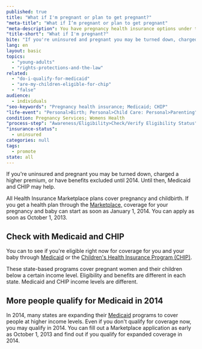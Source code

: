 ```yaml
---
published: true
title: "What if I'm pregnant or plan to get pregnant?"
"meta-title": "What if I’m pregnant or plan to get pregnant"
"meta-description": You have pregnancy health insurance options under the new Health Care Law for 2014. Visit Healthcare.gov to learn about Medicaid and the CHIP program
"title-short": "What if I'm pregnant?"
bite: "If you're uninsured and pregnant you may be turned down, charged a higher premium, or have benefits excluded until 2014. Until then, Medicaid and CHIP may help."
lang: en
layout: basic
topics: 
  - "young-adults"
  - "rights-protections-and-the-law"
related: 
  - "do-i-qualify-for-medicaid"
  - "are-my-children-eligible-for-chip"
  - "false"
audience: 
  - individuals
"seo-keywords": "Pregnancy health insurance; Medicaid; CHIP"
"life-event": "Personal>Birth; Personal>Child Care: Personal>Parenting"
condition: Pregnancy Services; Womens Health
"process-step": "Awareness/Eligibility>Check/Verify Eligibility Status"
"insurance-status": 
  - uninsured
categories: null
tags: 
  - promote
state: all
---
```


If you're uninsured and pregnant you may be turned down, charged a higher premium, or have benefits excluded until 2014. Until then, Medicaid and CHIP may help.

All Health Insurance Marketplace plans cover pregnancy and childbirth. If you get a health plan through the [Marketplace,](/what-is-the-health-insurance-marketplace/) coverage for your pregnancy and baby can start as soon as January 1, 2014. You can apply as soon as October 1, 2013. 

## Check with Medicaid and CHIP

You can to see if you're eligible right now for coverage for you and your baby through [Medicaid](/do-i-qualify-for-medicaid) or the [Children's Health Insurance Program (CHIP)](/are-my-children-eligible-for-chip).

These state-based programs cover pregnant women and their children below a certain income level. Eligibility and benefits are different in each state. Medicaid and CHIP income levels are different. 

## More people qualify for Medicaid in 2014

In 2014, many states are expanding their [Medicaid](/do-i-qualify-for-medicaid) programs to cover people at higher income levels. Even if you don't qualify for coverage now, you may qualify in 2014. You can fill out a Marketplace application as early as October 1, 2013 and find out if you qualify for expanded coverage in 2014.

